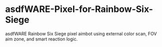 # asdfWARE-Pixel-for-Rainbow-Six-Siege
asdfWARE Rainbow Six Siege pixel aimbot using external color scan, FOV aim zone, and smart reaction logic.
